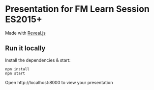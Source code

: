 # Presentation for FM Learn Session ES2015+

Made with [Reveal.js](https://github.com/hakimel/reveal.js)

## Run it locally

Install the dependencies & start:
```
npm install
npm start
```

Open http://localhost:8000 to view your presentation
